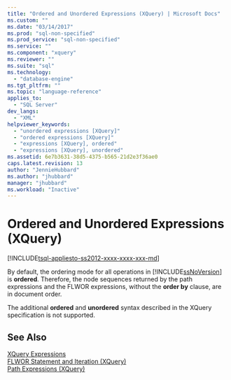 ```yaml
---
title: "Ordered and Unordered Expressions (XQuery) | Microsoft Docs"
ms.custom: ""
ms.date: "03/14/2017"
ms.prod: "sql-non-specified"
ms.prod_service: "sql-non-specified"
ms.service: ""
ms.component: "xquery"
ms.reviewer: ""
ms.suite: "sql"
ms.technology: 
  - "database-engine"
ms.tgt_pltfrm: ""
ms.topic: "language-reference"
applies_to: 
  - "SQL Server"
dev_langs: 
  - "XML"
helpviewer_keywords: 
  - "unordered expressions [XQuery]"
  - "ordered expressions [XQuery]"
  - "expressions [XQuery], ordered"
  - "expressions [XQuery], unordered"
ms.assetid: 6e7b3631-38d5-4375-b565-21d2e3f36ae0
caps.latest.revision: 13
author: "JennieHubbard"
ms.author: "jhubbard"
manager: "jhubbard"
ms.workload: "Inactive"
---
```

# Ordered and Unordered Expressions (XQuery)
[!INCLUDE[tsql-appliesto-ss2012-xxxx-xxxx-xxx-md](../includes/tsql-appliesto-ss2012-xxxx-xxxx-xxx-md.md)]

  By default, the ordering mode for all operations in [!INCLUDE[ssNoVersion](../includes/ssnoversion-md.md)] is **ordered**. Therefore, the node sequences returned by the path expressions and the FLWOR expressions, without the **order by** clause, are in document order.  
  
 The additional **ordered** and **unordered** syntax described in the XQuery specification is not supported.  
  
## See Also  
 [XQuery Expressions](../xquery/xquery-expressions.md)   
 [FLWOR Statement and Iteration &#40;XQuery&#41;](../xquery/flwor-statement-and-iteration-xquery.md)   
 [Path Expressions &#40;XQuery&#41;](../xquery/path-expressions-xquery.md)  
  
  
